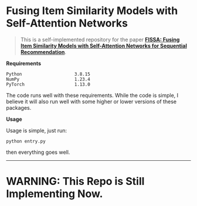 # Fusing Item Similarity Models with Self-Attention Networks

> This is a self-implemented repository for the paper **[FISSA: Fusing Item Similarity Models with Self-Attention Networks for Sequential Recommendation](http://csse.szu.edu.cn/staff/panwk/publications/Conference-RecSys-20-FISSA.pdf)**.

**Requirements**

```
Python                    3.8.15
NumPy                     1.23.4
PyTorch                   1.13.0
```

The code runs well with these requirements. While the code is simple, I believe it will also run well with some higher or lower versions of these packages.

**Usage**

Usage is simple, just run:

```
python entry.py
```

then everything goes well.

---

# **WARNING: This Repo is Still Implementing Now.**